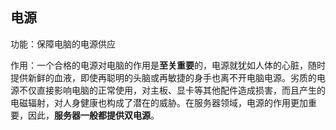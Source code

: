 ## 电源

功能：保障电脑的电源供应

作用：一个合格的电源对电脑的作用是**至关重要**的，电源就犹如人体的心脏，随时提供新鲜的血液，即使再聪明的头脑或再敏捷的身手也离不开电脑电源。劣质的电源不仅直接影响电脑的正常使用，对主板、显卡等其他配件造成损害，而且产生的电磁辐射，对人身健康也构成了潜在的威胁。在服务器领域，电源的作用更加重要，因此，**服务器一般都提供双电源**。